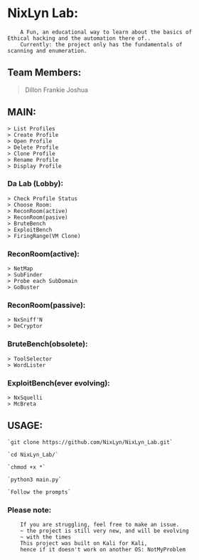# NixLyn Lab:
```
	A Fun, an educational way to learn about the basics of
Ethical hacking and the automation there of..
	Currently: the project only has the fundamentals of 
scanning and enumeration.
```
## Team Members:
> Dillon
> Frankie
> Joshua


## MAIN:
```
> List Profiles
> Create Profile
> Open Profile
> Delete Profile
> Clone Profile
> Rename Profile
> Display Profile
```

### Da Lab (Lobby):
```
> Check Profile Status
> Choose Room:
> ReconRoom(active)
> ReconRoom(pasive)
> BruteBench
> ExploitBench
> FiringRange(VM Clone)
```

### ReconRoom(active):
```
> NetMap
> SubFinder
> Probe each SubDomain
> GoBuster
```
### ReconRoom(passive):
```
> NxSniff'N
> DeCryptor
```
### BruteBench(obsolete):
```
> ToolSelector
> WordLister
```
### ExploitBench(ever evolving):
```
> NxSquelli
> McBreta
```
## USAGE:

	`git clone https://github.com/NixLyn/NixLyn_Lab.git`

	`cd NixLyn_Lab/`

	`chmod +x *`

	`python3 main.py`

	`Follow the prompts`


### Please note:
```
	If you are struggling, feel free to make an issue.
	~ the project is still very new, and will be evolving
	~ with the times 
	This project was built on Kali for Kali,
	hence if it doesn't work on another OS: NotMyProblem
```
